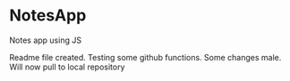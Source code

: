 # NotesApp
Notes app using JS

Readme file created. Testing some github functions.
Some changes male. Will now pull to local repository
